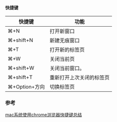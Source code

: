 #### 快捷键

| 快捷键        | 功能                     |
| ------------- | ------------------------ |
| ⌘+N           | 打开新窗口               |
| ⌘+shift+N     | 新建无痕窗口             |
| ⌘+T           | 打开新的标签页           |
| ⌘+W           | 关闭当前页               |
| ⌘+shift+W     | 关闭当前窗口。           |
| ⌘+shift+T     | 重新打开上次关闭的标签页 |
| ⌘+Option+方向 | 切换标签页               |







### 参考

[mac系统使用chrome浏览器快捷键总结](https://blog.csdn.net/coding1994/article/details/76223333)